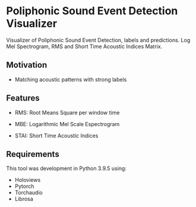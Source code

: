 # Poliphonic Sound Event Detection Visualizer
Visualizer of Poliphonic Sound Event Detection, labels and predictions. Log Mel Spectrogram, RMS and Short Time Acoustic Indices Matrix. 

## Motivation

- Matching acoustic patterns with strong labels

## Features

- RMS: Root Means Square per window time

- MBE: Logarithmic Mel Scale Espectrogram

- STAI: Short Time Acoustic Indices

## Requirements

This tool was development in Python 3.9.5 using:

  - Holoviews
  - Pytorch
  - Torchaudio
  - Librosa

